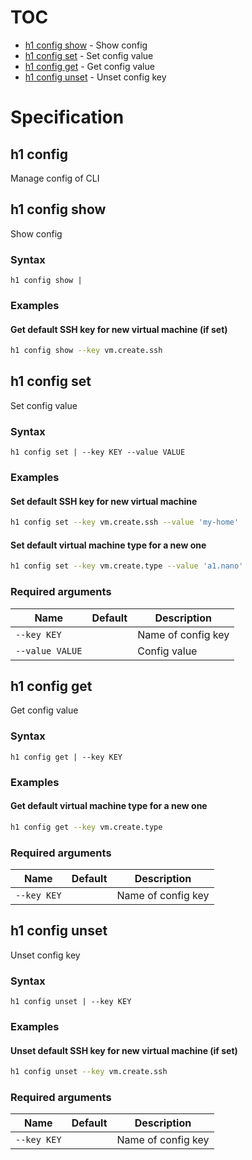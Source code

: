 # TOC

  * [h1 config show](#h1-config-show) - Show config
  * [h1 config set](#h1-config-set) - Set config value
  * [h1 config get](#h1-config-get) - Get config value
  * [h1 config unset](#h1-config-unset) - Unset config key


# Specification

## h1 config

Manage config of CLI

## h1 config show

Show config

### Syntax

```h1 config show | ```
### Examples

#### Get default SSH key for new virtual machine (if set)

```bash
h1 config show --key vm.create.ssh
```

## h1 config set

Set config value

### Syntax

```h1 config set | --key KEY --value VALUE```
### Examples

#### Set default SSH key for new virtual machine

```bash
h1 config set --key vm.create.ssh --value 'my-home'
```

#### Set default virtual machine type for a new one

```bash
h1 config set --key vm.create.type --value 'a1.nano'
```

### Required arguments

| Name | Default | Description |
| ---- | ------- | ----------- |
| ```--key KEY``` |  | Name of config key |
| ```--value VALUE``` |  | Config value |

## h1 config get

Get config value

### Syntax

```h1 config get | --key KEY```
### Examples

#### Get default virtual machine type for a new one

```bash
h1 config get --key vm.create.type
```

### Required arguments

| Name | Default | Description |
| ---- | ------- | ----------- |
| ```--key KEY``` |  | Name of config key |

## h1 config unset

Unset config key

### Syntax

```h1 config unset | --key KEY```
### Examples

#### Unset default SSH key for new virtual machine (if set)

```bash
h1 config unset --key vm.create.ssh
```

### Required arguments

| Name | Default | Description |
| ---- | ------- | ----------- |
| ```--key KEY``` |  | Name of config key |


